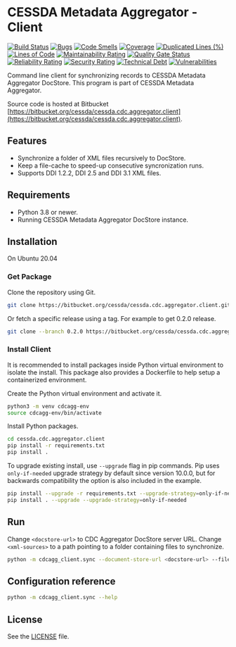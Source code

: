 # CESSDA Metadata Aggregator - Client #

[![Build Status](https://jenkins.cessda.eu/buildStatus/icon?job=cessda.cdc.aggregator.client%2Fmaster)](https://jenkins.cessda.eu/job/cessda.cdc.aggregator.client/job/master/)
[![Bugs](https://sonarqube.cessda.eu/api/project_badges/measure?project=cessda.cdc.aggregator.client&metric=bugs)](https://sonarqube.cessda.eu/dashboard?id=cessda.cdc.aggregator.client)
[![Code Smells](https://sonarqube.cessda.eu/api/project_badges/measure?project=cessda.cdc.aggregator.client&metric=code_smells)](https://sonarqube.cessda.eu/dashboard?id=cessda.cdc.aggregator.client)
[![Coverage](https://sonarqube.cessda.eu/api/project_badges/measure?project=cessda.cdc.aggregator.client&metric=coverage)](https://sonarqube.cessda.eu/dashboard?id=cessda.cdc.aggregator.client)
[![Duplicated Lines (%)](https://sonarqube.cessda.eu/api/project_badges/measure?project=cessda.cdc.aggregator.client&metric=duplicated_lines_density)](https://sonarqube.cessda.eu/dashboard?id=cessda.cdc.aggregator.client)
[![Lines of Code](https://sonarqube.cessda.eu/api/project_badges/measure?project=cessda.cdc.aggregator.client&metric=ncloc)](https://sonarqube.cessda.eu/dashboard?id=cessda.cdc.aggregator.client)
[![Maintainability Rating](https://sonarqube.cessda.eu/api/project_badges/measure?project=cessda.cdc.aggregator.client&metric=sqale_rating)](https://sonarqube.cessda.eu/dashboard?id=cessda.cdc.aggregator.client)
[![Quality Gate Status](https://sonarqube.cessda.eu/api/project_badges/measure?project=cessda.cdc.aggregator.client&metric=alert_status)](https://sonarqube.cessda.eu/dashboard?id=cessda.cdc.aggregator.client)
[![Reliability Rating](https://sonarqube.cessda.eu/api/project_badges/measure?project=cessda.cdc.aggregator.client&metric=reliability_rating)](https://sonarqube.cessda.eu/dashboard?id=cessda.cdc.aggregator.client)
[![Security Rating](https://sonarqube.cessda.eu/api/project_badges/measure?project=cessda.cdc.aggregator.client&metric=security_rating)](https://sonarqube.cessda.eu/dashboard?id=cessda.cdc.aggregator.client)
[![Technical Debt](https://sonarqube.cessda.eu/api/project_badges/measure?project=cessda.cdc.aggregator.client&metric=sqale_index)](https://sonarqube.cessda.eu/dashboard?id=cessda.cdc.aggregator.client)
[![Vulnerabilities](https://sonarqube.cessda.eu/api/project_badges/measure?project=cessda.cdc.aggregator.client&metric=vulnerabilities)](https://sonarqube.cessda.eu/dashboard?id=cessda.cdc.aggregator.client)

Command line client for synchronizing records to CESSDA Metadata Aggregator
DocStore. This program is part of CESSDA Metadata Aggregator.

Source code is hosted at Bitbucket [https://bitbucket.org/cessda/cessda.cdc.aggregator.client](https://bitbucket.org/cessda/cessda.cdc.aggregator.client).


## Features ##

  - Synchronize a folder of XML files recursively to DocStore.
  - Keep a file-cache to speed-up consecutive syncronization runs.
  - Supports DDI 1.2.2, DDI 2.5 and DDI 3.1 XML files.


## Requirements ##

  - Python 3.8 or newer.
  - Running CESSDA Metadata Aggregator DocStore instance.


## Installation ##

On Ubuntu 20.04


### Get Package ###

Clone the repository using Git.

```sh
git clone https://bitbucket.org/cessda/cessda.cdc.aggregator.client.git
```

Or fetch a specific release using a tag. For example to get 0.2.0 release.

```sh
git clone --branch 0.2.0 https://bitbucket.org/cessda/cessda.cdc.aggregator.client.git
```


### Install Client ###

It is recommended to install packages inside Python virtual
environment to isolate the install. This package also provides a
Dockerfile to help setup a containerized environment.

Create the Python virtual environment and activate it.

```sh
python3 -m venv cdcagg-env
source cdcagg-env/bin/activate
```

Install Python packages.

```sh
cd cessda.cdc.aggregator.client
pip install -r requirements.txt
pip install .
```

To upgrade existing install, use ``--upgrade`` flag in pip commands. Pip
uses ``only-if-needed`` upgrade strategy by default since version
10.0.0, but for backwards compatibility the option is also included in
the example.

```sh
pip install --upgrade -r requirements.txt --upgrade-strategy=only-if-needed
pip install . --upgrade --upgrade-strategy=only-if-needed
```


## Run ##

Change ``<docstore-url>`` to CDC Aggregator DocStore server URL. Change
``<xml-sources>`` to a path pointing to a folder containing files to
synchronize.

```sh
python -m cdcagg_client.sync --document-store-url <docstore-url> --file-cache file_cache.pickle <xml-sources>
```


## Configuration reference ##

```sh
python -m cdcagg_client.sync --help
```


## License ##

See the [LICENSE](LICENSE.txt) file.
